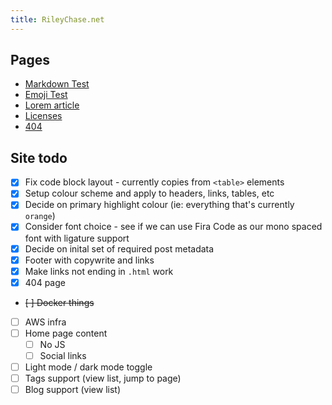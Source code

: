 ```yaml
---
title: RileyChase.net
---
```


## Pages

- [Markdown Test](/markdown_test.html)
- [Emoji Test](/emoji_test.html)
- [Lorem article](/lorem_article.html)
- [Licenses](/licenses.html)
- [404](/404.html)

## Site todo

- [x] Fix code block layout - currently copies from `<table>` elements
- [x] Setup colour scheme and apply to headers, links, tables, etc
- [x] Decide on primary highlight colour (ie: everything that's currently `orange`)
- [x] Consider font choice - see if we can use Fira Code as our mono spaced font with
ligature support
- [x] Decide on inital set of required post metadata
- [x] Footer with copywrite and links
- [x] Make links not ending in `.html` work
- [x] 404 page
- ~~[ ] Docker things~~
- [ ] AWS infra
- [ ] Home page content
  - [ ] No JS
  - [ ] Social links
- [ ] Light mode / dark mode toggle
- [ ] Tags support (view list, jump to page)
- [ ] Blog support (view list)
